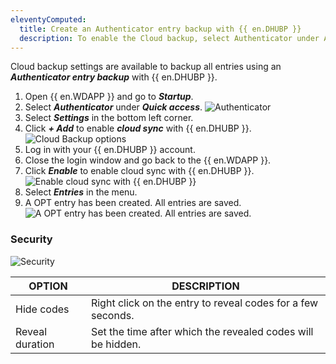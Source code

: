 ```yaml
---
eleventyComputed:
  title: Create an Authenticator entry backup with {{ en.DHUBP }}
  description: To enable the Cloud backup, select Authenticator under Active Spaces.
---
```


Cloud backup settings are available to backup all entries using an ***Authenticator entry backup*** with {{ en.DHUBP }}. 

1. Open {{ en.WDAPP }} and go to ***Startup***.
1. Select ***Authenticator*** under ***Quick access***.
![Authenticator](https://webdevolutions.blob.core.windows.net/docs/en/hub/Hub6092.png)
1. Select ***Settings*** in the bottom left corner.
1. Click ***+ Add*** to enable ***cloud sync*** with {{ en.DHUBP }}.
![Cloud Backup options](https://webdevolutions.blob.core.windows.net/docs/en/hub/Hub6091.png)
1. Log in with your {{ en.DHUBP }} account.
1. Close the login window and go back to the  {{ en.WDAPP }}.
1. Click ***Enable*** to enable cloud sync with {{ en.DHUBP }}.
![Enable cloud sync with {{ en.DHUBP }}](https://webdevolutions.blob.core.windows.net/docs/en/hub/Hub6093.png)  
1. Select ***Entries*** in the menu.
1. A OPT entry has been created. All entries are saved.  
![A OPT entry has been created. All entries are saved.](https://webdevolutions.blob.core.windows.net/docs/en/hub/Hub6097.png)

### Security

![Security](https://webdevolutions.blob.core.windows.net/docs/en/hub/Hub6095.png)

| OPTION                    | DESCRIPTION |
|---------------------------|-------------|
| Hide codes| Right click on the entry to reveal codes for a few seconds. |
| Reveal duration| Set the time after which the revealed codes will be hidden. |
